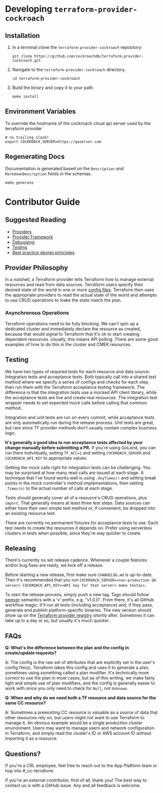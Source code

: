 # Developing `terraform-provider-cockroach`

## Installation

1. In a terminal clone the `terraform-provider-cockroach` repository:

    ~~~ shell
    git clone https://github.com/cockroachdb/terraform-provider-cockroach.git
    ~~~

1. Navigate to the `terraform-provider-cockroach` directory.

    ~~~ shell
    cd terraform-provider-cockroach
    ~~~

1. Build the binary and copy it to your path.

    ~~~ shell
    make install
    ~~~

## Environment Variables

To override the hostname of the cockroach cloud api server used by the
terraform provider

~~~shell
# no trailing slash!
export COCKROACH_SERVER=https://qaserver.com
~~~

## Regenerating Docs

Documentation is generated based on the `Description` and `MarkdownDescription` fields in the schemas.

~~~shell
make generate
~~~

# Contributor Guide

## Suggested Reading

- [Providers](https://developer.hashicorp.com/terraform/language/providers)
- [Provider Framework](https://developer.hashicorp.com/terraform/plugin/framework)
- [Debugging](https://developer.hashicorp.com/terraform/plugin/debugging)
- [Testing](https://developer.hashicorp.com/terraform/plugin/testing)
- [Best practice design principles](https://developer.hashicorp.com/terraform/plugin/best-practices/hashicorp-provider-design-principles)

## Provider Philosophy

In a nutshell, a Terraform provider tells Terraform how to manage external resources and read from data sources.
Terraform users specify their desired state of the world in one or more [config files](https://developer.hashicorp.com/terraform/language/syntax/configuration).
Terraform then uses the appropriate providers to read the actual state of the world and attempts to use CRUD operations
to make the state match the plan.

### Asynchronous Operations

Terraform operations need to be fully blocking. We can't spin up a dedicated cluster and immediately declare the
resource as created, because that would signal to Terraform that it's ok to start creating dependent resources. Usually,
this means API polling. There are some good examples of how to do this in the cluster and CMEK resources.

## Testing

We have two types of required tests for each resource and data source: Integration tests and acceptance tests. Both
typically call into a shared test method where we specify a series of configs and checks for each step, then run them
with the Terraform acceptance testing framework. The difference is that the integration tests use a mocked API client
library, while the acceptance tests are live and create real resources. The integration test wrapper needs to set
expected mock calls before calling that common method.

Integration and unit tests are run on every commit, while acceptance tests are only automatically run during the release
process. Unit tests are great, but rare since TF provider methods don't usually contain complex business logic.

**It's generally a good idea to run acceptance tests affected by your change manually before submitting a PR.** If
you're using GoLand, you can run them individually, setting `TF_ACC=1` and setting `COCKROACH_SERVER` and
`COCKROACH_API_KEY` to appropriate values.

Getting the mock calls right for integration tests can be challenging. You may be surprised at how many read calls are
issued at each stage. A technique that I've found works well is using `.AnyTimes()` and setting break points in the mock
controller's method implementations, then setting `.Times(n)` to the actual number of calls at each stage.

Tests should generally cover all of a resource's CRUD operations, plus `import`. That generally means at least three
test steps. Data sources can either have their own simple test method or, if convenient, be dropped into an existing
resource test.

There are currently no permanent fixtures for acceptance tests to use. Each test needs to create the resources it
depends on. Prefer using serverless clusters in tests when possible, since they're way quicker to create.

## Releasing

There's currently no set release cadence. Whenever a couple features and/or bug fixes are ready, we kick off a release.

Before starting a new release, first make sure `CHANGELOG.md` is up-to-date. Then it's recommended that you run
`COCKROACH_SERVER=<non-production QA server> COCKROACH_API_KEY=<API key for that server> make testacc`.

To start the release process, simply push a new tag. Tags should follow [semver](https://semver.org/) semantics with a
'v' prefix, e.g. "v1.0.0". From there, it's all GitHub workflow magic. It'll run all tests (including acceptance) and,
if they pass, generate and publish platform-specific binaries. The new version should show up on the [Terraform provider
registry](https://registry.terraform.io/providers/cockroachdb/cockroach/latest) shortly after. Sometimes it can take up
to a day or so, but usually it's much quicker.

## FAQs
**Q: What's the difference between the plan and the config in create/update requests?**

A: The config is the raw set of attributes that are explicitly set in the user's config file(s). Terraform takes this
config and uses it to generate a plan, sometimes using something called a plan modifier. It's technically more correct
to use the plan in most cases, but as of this writing, we make fairly light and simple use of plan modifiers, and the
config is generally easier to work with since you only need to check for `Null`, not `Unknown`.

**Q: When and why do we need both a TF resource and data source for the same CC resource?**

A: Sometimes a preexisting CC resource is valuable as a source of data that other resources rely on, but users might not
want to use Terraform to manage it. An obvious example would be a single production cluster environment. Users may want
to manage users and network configuration in Terraform, and simply read the cluster's ID or AWS account ID without
importing it as a resource.

## Questions?

If you're a CRL employee, feel free to reach out to the App Platform team or hop into #_cc-terraform.

If you're an external contributor, first of all, thank you! The best way to contact us is with a GitHub issue. Any and
all feedback is welcome.
